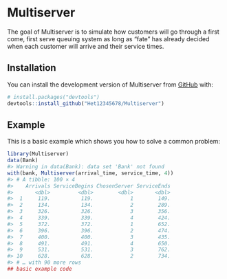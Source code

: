 
<!-- README.md is generated from README.Rmd. Please edit that file -->

# Multiserver

<!-- badges: start -->
<!-- badges: end -->

The goal of Multiserver is to simulate how customers will go through a
first come, first serve queuing system as long as “fate” has already
decided when each customer will arrive and their service times.

## Installation

You can install the development version of Multiserver from
[GitHub](https://github.com/) with:

``` r
# install.packages("devtools")
devtools::install_github("Het12345678/Multiserver")
```

## Example

This is a basic example which shows you how to solve a common problem:

``` r
library(Multiserver)
data(Bank)
#> Warning in data(Bank): data set 'Bank' not found
with(bank, Multiserver(arrival_time, service_time, 4))
#> # A tibble: 100 × 4
#>    Arrivals ServiceBegins ChosenServer ServiceEnds
#>       <dbl>         <dbl>        <dbl>       <dbl>
#>  1     119.          119.            1        149.
#>  2     134.          134.            2        289.
#>  3     326.          326.            3        356.
#>  4     339.          339.            4        424.
#>  5     372.          372.            1        652.
#>  6     396.          396.            2        474.
#>  7     400.          400.            3        435.
#>  8     491.          491.            4        650.
#>  9     531.          531.            3        762.
#> 10     628.          628.            2        734.
#> # … with 90 more rows
## basic example code
```
